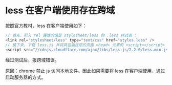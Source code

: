 # less 在客户端使用存在跨域
按照官方教材，less 在客户端使用如下：
```js
// 首先，引入 rel 属性的值是 stylesheet/less 的 .less 样式表 :
<link rel="stylesheet/less" type="text/css" href="styles.less" />
// 接下来，下载 less.js 并将其包涵在您的页面 <head> 元素的 <script></script> 标记中，这里使用 CDN
<script src="//cdnjs.cloudflare.com/ajax/libs/less.js/2.2.0/less.min.js"></script>
```

经过测试后，报跨域错误。

原因：chrome 禁止 js 访问本地文件。因此如果需要将 less 在客户端使用，通过启动服务器的方式。
